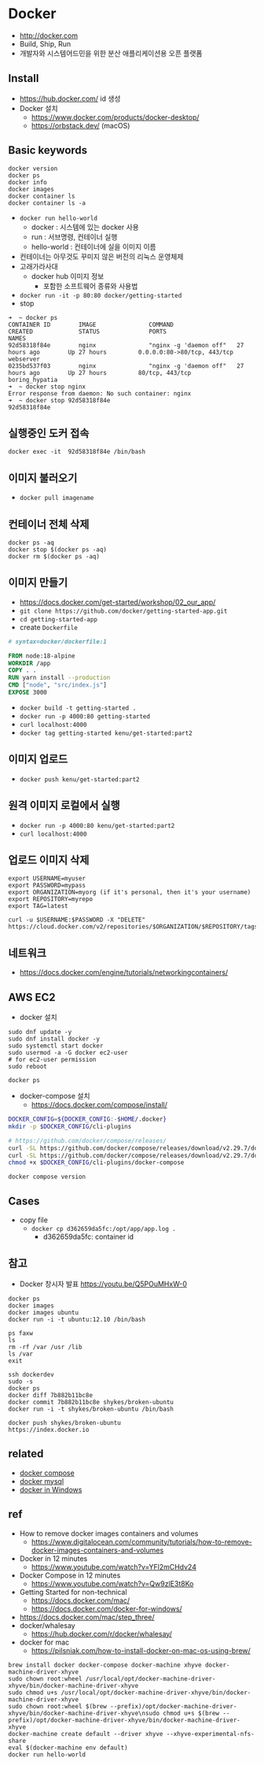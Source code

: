 # Docker

* http://docker.com
* Build, Ship, Run
* 개발자와 시스템어드민을 위한 분산 애플리케이션용 오픈 플랫폼

## Install
* https://hub.docker.com/ id 생성
* Docker 설치
  * https://www.docker.com/products/docker-desktop/
  * https://orbstack.dev/ (macOS)

## Basic keywords
```
docker version
docker ps
docker info
docker images
docker container ls
docker container ls -a
```

* `docker run hello-world`
  * docker : 시스템에 있는 docker 사용
  * run : 서브명령, 컨테이너 실행
  * hello-world : 컨테이너에 실을 이미지 이름
* 컨테이너는 아무것도 꾸미지 않은 버전의 리눅스 운영체제
* 고래가라사대
  * docker hub 이미지 정보
    * 포함한 소프트웨어 종류와 사용법
* `docker run -it -p 80:80 docker/getting-started`
* stop

```
➜  ~ docker ps
CONTAINER ID        IMAGE               COMMAND                  CREATED             STATUS              PORTS                         NAMES
92d58318f84e        nginx               "nginx -g 'daemon off"   27 hours ago        Up 27 hours         0.0.0.0:80->80/tcp, 443/tcp   webserver
0235bd537f03        nginx               "nginx -g 'daemon off"   27 hours ago        Up 27 hours         80/tcp, 443/tcp               boring_hypatia
➜  ~ docker stop nginx
Error response from daemon: No such container: nginx
➜  ~ docker stop 92d58318f84e
92d58318f84e
```

## 실행중인 도커 접속

```
docker exec -it  92d58318f84e /bin/bash
```

## 이미지 불러오기
* `docker pull imagename`

## 컨테이너 전체 삭제
```
docker ps -aq
docker stop $(docker ps -aq)
docker rm $(docker ps -aq)
```

## 이미지 만들기
* https://docs.docker.com/get-started/workshop/02_our_app/
* `git clone https://github.com/docker/getting-started-app.git`
* `cd getting-started-app`
* create `Dockerfile`

```dockerfile
# syntax=docker/dockerfile:1

FROM node:18-alpine
WORKDIR /app
COPY . .
RUN yarn install --production
CMD ["node", "src/index.js"]
EXPOSE 3000
```

* `docker build -t getting-started .`
* `docker run -p 4000:80 getting-started`
* `curl localhost:4000`
* `docker tag getting-started kenu/get-started:part2`

## 이미지 업로드
* `docker push kenu/get-started:part2`

## 원격 이미지 로컬에서 실행
* `docker run -p 4000:80 kenu/get-started:part2`
* `curl localhost:4000`

## 업로드 이미지 삭제
```
export USERNAME=myuser
export PASSWORD=mypass
export ORGANIZATION=myorg (if it's personal, then it's your username)
export REPOSITORY=myrepo
export TAG=latest

curl -u $USERNAME:$PASSWORD -X "DELETE" https://cloud.docker.com/v2/repositories/$ORGANIZATION/$REPOSITORY/tags/$TAG/
```

## 네트워크
* https://docs.docker.com/engine/tutorials/networkingcontainers/

## AWS EC2
* docker 설치

```
sudo dnf update -y
sudo dnf install docker -y
sudo systemctl start docker
sudo usermod -a -G docker ec2-user
# for ec2-user permission
sudo reboot

docker ps
```

* docker-compose 설치
  * https://docs.docker.com/compose/install/

```sh
DOCKER_CONFIG=${DOCKER_CONFIG:-$HOME/.docker}
mkdir -p $DOCKER_CONFIG/cli-plugins
```

```sh
# https://github.com/docker/compose/releases/
curl -SL https://github.com/docker/compose/releases/download/v2.29.7/docker-compose-linux-x86_64 -o $DOCKER_CONFIG/cli-plugins/docker-compose
curl -SL https://github.com/docker/compose/releases/download/v2.29.7/docker-compose-linux-aarch64 -o $DOCKER_CONFIG/cli-plugins/docker-compose
chmod +x $DOCKER_CONFIG/cli-plugins/docker-compose
```

```
docker compose version
```

## Cases
* copy file
  * `docker cp d362659da5fc:/opt/app/app.log .`
    * d362659da5fc: container id

## 참고

* Docker 창시자 발표 https://youtu.be/Q5POuMHxW-0

```
docker ps
docker images
docker images ubuntu
docker run -i -t ubuntu:12.10 /bin/bash

ps faxw
ls
rm -rf /var /usr /lib
ls /var
exit

ssh dockerdev
sudo -s
docker ps
docker diff 7b882b11bc8e
docker commit 7b882b11bc8e shykes/broken-ubuntu
docker run -i -t shykes/broken-ubuntu /bin/bash

docker push shykes/broken-ubuntu
https://index.docker.io
```

## related
* [docker compose](/mib/docker/compose)
* [docker mysql](/mib/docker/mysql)
* [docker in Windows](/mib/docker/win)

## ref
* How to remove docker images containers and volumes
  * https://www.digitalocean.com/community/tutorials/how-to-remove-docker-images-containers-and-volumes
* Docker in 12 minutes
  * https://www.youtube.com/watch?v=YFl2mCHdv24
* Docker Compose in 12 minutes
  * https://www.youtube.com/watch?v=Qw9zlE3t8Ko
* Getting Started for non-technical
  * https://docs.docker.com/mac/
  * https://docs.docker.com/docker-for-windows/
* https://docs.docker.com/mac/step_three/
* docker/whalesay
  * https://hub.docker.com/r/docker/whalesay/
* docker for mac
  * https://pilsniak.com/how-to-install-docker-on-mac-os-using-brew/

```
brew install docker docker-compose docker-machine xhyve docker-machine-driver-xhyve
sudo chown root:wheel /usr/local/opt/docker-machine-driver-xhyve/bin/docker-machine-driver-xhyve
sudo chmod u+s /usr/local/opt/docker-machine-driver-xhyve/bin/docker-machine-driver-xhyve
sudo chown root:wheel $(brew --prefix)/opt/docker-machine-driver-xhyve/bin/docker-machine-driver-xhyve\nsudo chmod u+s $(brew --prefix)/opt/docker-machine-driver-xhyve/bin/docker-machine-driver-xhyve
docker-machine create default --driver xhyve --xhyve-experimental-nfs-share
eval $(docker-machine env default)
docker run hello-world
```
